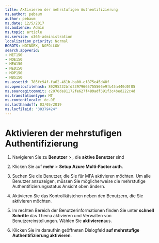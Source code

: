```yaml
---
title: Aktivieren der mehrstufigen Authentifizierung
ms.author: pebaum
author: pebaum
ms.date: 12/5/2017
ms.audience: Admin
ms.topic: article
ms.service: o365-administration
localization_priority: Normal
ROBOTS: NOINDEX, NOFOLLOW
search.appverid:
- MET150
- MOE150
- MEW150
- MED150
- MOP150
- MBS150
ms.assetid: 785fc94f-fa62-461b-ba00-cf875e45d48f
ms.openlocfilehash: 80295232bfd23979665755566e9fb45a440d0f85
ms.sourcegitcommit: c2070de81172fe627f489adf391f3c4bed222c4d
ms.translationtype: MT
ms.contentlocale: de-DE
ms.lasthandoff: 03/05/2019
ms.locfileid: "30379424"
---
```

# <a name="enable-multi-factor-authentication"></a>Aktivieren der mehrstufigen Authentifizierung

1. Navigieren Sie zu **Benutzer** \> , die **aktive Benutzer** sind
    
2. Klicken Sie auf **mehr** \> **Setup Azure Multi-Factor auth**. 
    
3. Suchen Sie die Benutzer, die Sie für MFA aktivieren möchten. Um alle Benutzer anzuzeigen, müssen Sie möglicherweise die mehrstufige Authentifizierungsstatus Ansicht oben ändern.
    
4. Aktivieren Sie das Kontrollkästchen neben den Benutzern, die Sie aktivieren möchten.
    
5.  Im rechten Bereich der Benutzerinformationen finden Sie unter **schnell Schritte** das Thema aktivieren und Verwalten von Benutzereinstellungen. Wählen Sie **aktivieren**aus. 
    
6. Klicken Sie im daraufhin geöffneten Dialogfeld **auf mehrstufige Authentifizierung aktivieren**. 
    


